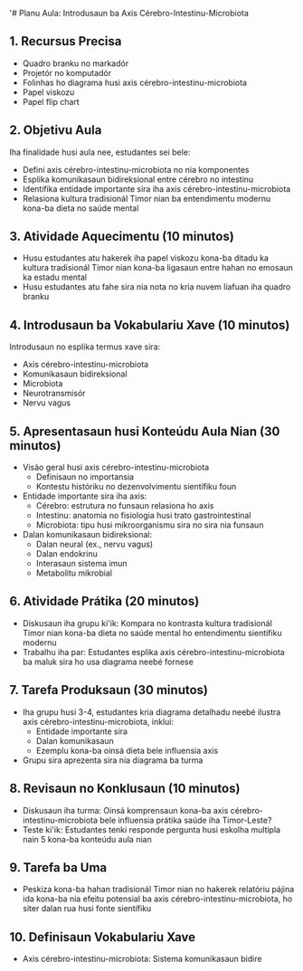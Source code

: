 '# Planu Aula: Introdusaun ba Axis Cérebro-Intestinu-Microbiota

## 1. Recursus Precisa

- Quadro branku no markadór
- Projetór no komputadór
- Folinhas ho diagrama husi axis cérebro-intestinu-microbiota
- Papel viskozu
- Papel flip chart

## 2. Objetivu Aula

Iha finalidade husi aula nee, estudantes sei bele:
- Defini axis cérebro-intestinu-microbiota no nia komponentes
- Esplika komunikasaun bidireksional entre cérebro no intestinu
- Identifika entidade importante sira iha axis cérebro-intestinu-microbiota
- Relasiona kultura tradisionál Timor nian ba entendimentu modernu kona-ba dieta no saúde mental

## 3. Atividade Aquecimentu (10 minutos)

- Husu estudantes atu hakerek iha papel viskozu kona-ba ditadu ka kultura tradisionál Timor nian kona-ba ligasaun entre hahan no emosaun ka estadu mental
- Husu estudantes atu fahe sira nia nota no kria nuvem liafuan iha quadro branku

## 4. Introdusaun ba Vokabulariu Xave (10 minutos)

Introdusaun no esplika termus xave sira:
- Axis cérebro-intestinu-microbiota
- Komunikasaun bidireksional
- Microbiota
- Neurotransmisór
- Nervu vagus

## 5. Apresentasaun husi Konteúdu Aula Nian (30 minutos)

- Visão geral husi axis cérebro-intestinu-microbiota
  * Definisaun no importansia
  * Kontestu históriku no dezenvolvimentu sientífiku foun
- Entidade importante sira iha axis:
  * Cérebro: estrutura no funsaun relasiona ho axis
  * Intestinu: anatomia no fisiologia husi trato gastrointestinal
  * Microbiota: tipu husi mikroorganismu sira no sira nia funsaun
- Dalan komunikasaun bidireksional:
  * Dalan neural (ex., nervu vagus)
  * Dalan endokrinu
  * Interasaun sistema imun
  * Metabolitu mikrobial

## 6. Atividade Prátika (20 minutos)

- Diskusaun iha grupu ki'ik: Kompara no kontrasta kultura tradisionál Timor nian kona-ba dieta no saúde mental ho entendimentu sientífiku modernu
- Trabalhu iha par: Estudantes esplika axis cérebro-intestinu-microbiota ba maluk sira ho usa diagrama neebé fornese

## 7. Tarefa Produksaun (30 minutos)

- Iha grupu husi 3-4, estudantes kria diagrama detalhadu neebé ilustra axis cérebro-intestinu-microbiota, inklui:
  * Entidade importante sira
  * Dalan komunikasaun
  * Ezemplu kona-ba oinsá dieta bele influensia axis
- Grupu sira aprezenta sira nia diagrama ba turma

## 8. Revisaun no Konklusaun (10 minutos)

- Diskusaun iha turma: Oinsá komprensaun kona-ba axis cérebro-intestinu-microbiota bele influensia prátika saúde iha Timor-Leste?
- Teste ki'ik: Estudantes tenki responde pergunta husi eskolha multipla nain 5 kona-ba konteúdu aula nian

## 9. Tarefa ba Uma

- Peskiza kona-ba hahan tradisionál Timor nian no hakerek relatóriu pájina ida kona-ba nia efeitu potensial ba axis cérebro-intestinu-microbiota, ho siter dalan rua husi fonte sientífiku

## 10. Definisaun Vokabulariu Xave

- Axis cérebro-intestinu-microbiota: Sistema komunikasaun bidire